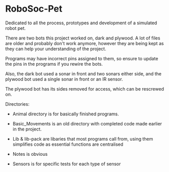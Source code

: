 # RoboSoc-Pet
 Dedicated to all the process, prototypes and development of a simulated robot pet.

There are two bots this project worked on, dark and plywood.
A lot of files are older and probably don't work anymore,
however they are being kept as they can help your understanding of the project.

Programs may have incorrect pins assigned to them,
so ensure to update the pins in the programs if you rewire the bots.

Also, the dark bot used a sonar in front and two sonars either side,
and the plywood bot used a single sonar in front or an IR sensor.

The plywood bot has its sides removed for access, which can be rescrewed on.

Directories:

- Animal directory is for basically finished programs.

- Basic_Movements is an old directory with completed code made earlier in the project.

- Lib & lib-pack are libaries that most programs call from, using them simplifies code as essential functions are centralised

- Notes is obvious

- Sensors is for specific tests for each type of sensor